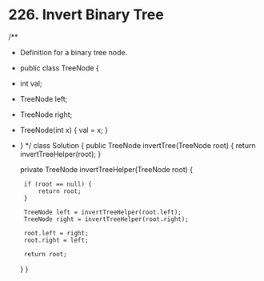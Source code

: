 # 226. Invert Binary Tree

/\*\*

* Definition for a binary tree node.
* public class TreeNode {
* int val;
* TreeNode left;
* TreeNode right;
* TreeNode\(int x\) { val = x; }
* } \*/ class Solution { public TreeNode invertTree\(TreeNode root\) { return invertTreeHelper\(root\); }

  private TreeNode invertTreeHelper\(TreeNode root\) {

  ```text
   if (root == null) {
       return root;
   }

   TreeNode left = invertTreeHelper(root.left);
   TreeNode right = invertTreeHelper(root.right);

   root.left = right;
   root.right = left;

   return root;
  ```

  } }

